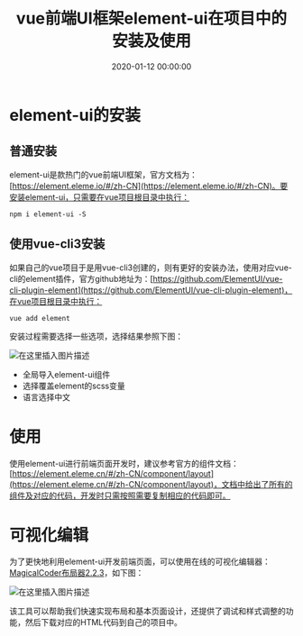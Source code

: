 ﻿---
layout: post
title: vue前端UI框架element-ui在项目中的安装及使用
date: 2020-01-12 00:00:00
categories: 
- Element-UI-前端UI框架
tags: 
- Vue
- Vue-cli
- Element-UI
description: element-ui是款热门的vue前端UI框架。
---



# element-ui的安装
## 普通安装
element-ui是款热门的vue前端UI框架，官方文档为：[https://element.eleme.io/#/zh-CN](https://element.eleme.io/#/zh-CN)。要安装element-ui，只需要在vue项目根目录中执行：
```
npm i element-ui -S
```

## 使用vue-cli3安装
如果自己的vue项目于是用vue-cli3创建的，则有更好的安装办法，使用对应vue-cli的element插件，官方github地址为：[https://github.com/ElementUI/vue-cli-plugin-element](https://github.com/ElementUI/vue-cli-plugin-element)，在vue项目根目录中执行：
```
vue add element
```
安装过程需要选择一些选项，选择结果参照下图：

![在这里插入图片描述](https://gitee.com/watchcat2k/pictures_base/raw/master/2020/1/12-1.png)

- 全局导入element-ui组件
- 选择覆盖element的scss变量
- 语言选择中文

# 使用
使用element-ui进行前端页面开发时，建议参考官方的组件文档：[https://element.eleme.cn/#/zh-CN/component/layout](https://element.eleme.cn/#/zh-CN/component/layout)，文档中给出了所有的组件及对应的代码，开发时只需按照需要复制相应的代码即可。


# 可视化编辑
为了更快地利用element-ui开发前端页面，可以使用在线的可视化编辑器：[MagicalCoder布局器2.2.3](http://lowcode.magicalcoder.com/magicaldrag/index-page.html)，如下图：

![在这里插入图片描述](https://gitee.com/watchcat2k/pictures_base/raw/master/2020/1/12-2.png)

该工具可以帮助我们快速实现布局和基本页面设计，还提供了调试和样式调整的功能，然后下载对应的HTML代码到自己的项目中。
